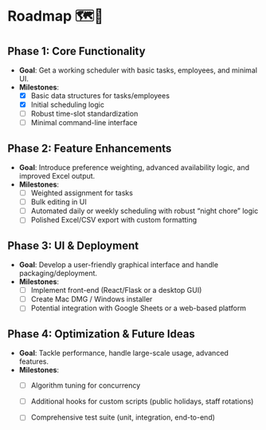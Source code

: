 # Roadmap 🗺️📅

## Phase 1: Core Functionality
- **Goal**: Get a working scheduler with basic tasks, employees, and minimal UI.
- **Milestones**:
  - [x] Basic data structures for tasks/employees
  - [x] Initial scheduling logic
  - [ ] Robust time-slot standardization
  - [ ] Minimal command-line interface

## Phase 2: Feature Enhancements
- **Goal**: Introduce preference weighting, advanced availability logic, and improved Excel output.
- **Milestones**:
  - [ ] Weighted assignment for tasks
  - [ ] Bulk editing in UI
  - [ ] Automated daily or weekly scheduling with robust “night chore” logic
  - [ ] Polished Excel/CSV export with custom formatting

## Phase 3: UI & Deployment
- **Goal**: Develop a user-friendly graphical interface and handle packaging/deployment.
- **Milestones**:
  - [ ] Implement front-end (React/Flask or a desktop GUI)
  - [ ] Create Mac DMG / Windows installer
  - [ ] Potential integration with Google Sheets or a web-based platform

## Phase 4: Optimization & Future Ideas
- **Goal**: Tackle performance, handle large-scale usage, advanced features.
- **Milestones**:
  - [ ] Algorithm tuning for concurrency
  - [ ] Additional hooks for custom scripts (public holidays, staff rotations)
  - [ ] Comprehensive test suite (unit, integration, end-to-end)


